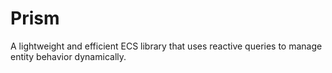 # Prism
A lightweight and efficient ECS library that uses reactive queries to manage entity behavior dynamically.